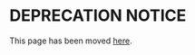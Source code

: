 # DEPRECATION NOTICE

This page has been moved [here](https://scigem-eng.sydney.edu.au/conference-and-school-list/).

